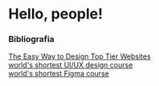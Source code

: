 # Hello, people!

### Bibliografia 

<a href="https://www.youtube.com/watch?v=qyomWr_C_jA&t=612s">The Easy Way to Design Top Tier Websites</a><br>
<a href="https://www.youtube.com/watch?v=wIuVvCuiJhU">world's shortest UI/UX design course</a><br>
<a href="https://www.youtube.com/watch?v=1pW_sk-2y40&list=WL&index=1">world's shortest Figma course</a>
